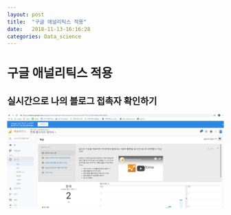 ```yaml
---
layout: post
title:  "구글 애널리틱스 적용"
date:   2018-11-13-16:16:28
categories: Data_science
---
```


# 구글 애널리틱스 적용

## 실시간으로 나의 블로그 접촉자 확인하기

![image](https://github.com/jnh04188/jnh04188.github.io/blob/master/_posts/%EC%A0%9C%EB%AA%A9%20%EC%97%86%EC%9D%8C.png?raw=true)

